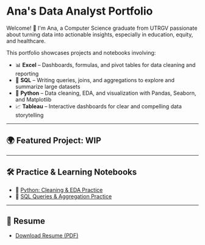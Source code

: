 # Ana's Data Analyst Portfolio

Welcome! 👋 I'm Ana, a Computer Science graduate from UTRGV passionate about turning data into actionable insights, especially in education, equity, and healthcare.

This portfolio showcases projects and notebooks involving:

- 📊 **Excel** – Dashboards, formulas, and pivot tables for data cleaning and reporting  
- 🧠 **SQL** – Writing queries, joins, and aggregations to explore and summarize large datasets  
- 🐍 **Python** – Data cleaning, EDA, and visualization with Pandas, Seaborn, and Matplotlib  
- 📈 **Tableau** – Interactive dashboards for clear and compelling data storytelling  

---

## 🌍 Featured Project: WIP

---

## 🛠️ Practice & Learning Notebooks

- 🐍 [Python: Cleaning & EDA Practice](./data_analytics_learning/cleaning_basics_EDA.ipynb)  
- 🧠 [SQL Queries & Aggregation Practice](./sql-practice)

---

## 📄 Resume

- [Download Resume (PDF)](./resume/Ana_Resume_DataAnalyst.pdf)

